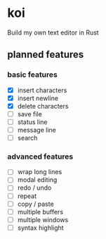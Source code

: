 # koi

Build my own text editor in Rust

## planned features

### basic features

- [x] insert characters
- [x] insert newline
- [x] delete characters
- [ ] save file
- [ ] status line
- [ ] message line
- [ ] search

### advanced features

- [ ] wrap long lines
- [ ] modal editing
- [ ] redo / undo
- [ ] repeat
- [ ] copy / paste
- [ ] multiple buffers
- [ ] multiple windows
- [ ] syntax highlight
